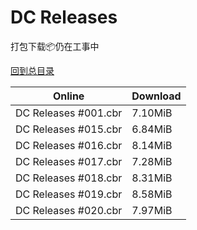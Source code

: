 # DC Releases

打包下载📦仍在工事中

[回到总目录](/Catalogs.md)







Online | Download
--- | ---
DC Releases #001.cbr | 7.10MiB
DC Releases #015.cbr | 6.84MiB
DC Releases #016.cbr | 8.14MiB
DC Releases #017.cbr | 7.28MiB
DC Releases #018.cbr | 8.31MiB
DC Releases #019.cbr | 8.58MiB
DC Releases #020.cbr | 7.97MiB